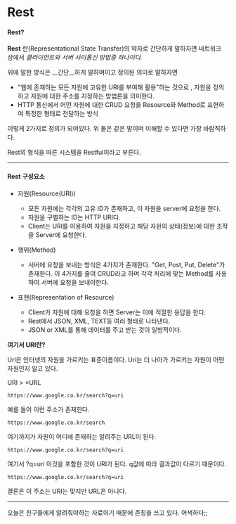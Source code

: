 # Rest

#### Rest?

__Rest__ 란(Representational State Transfer)의 약자로 간단하게 말하자면 네트워크 상에서 _클라이언트와 서버 사이통신 방법중 하나이다._  

위에 말한 방식은 __간단__하게 말하며이고 정의된 의미로 말하자면 

- "웹에 존재하는 모든 자원에 고유한 URI를 부여해 활용"하는 것으로 , 자원을 정의하고 자원에 대한 주소를 지정하는 방법론을 의미한다.
-  HTTP 통신에서 어떤 자원에 대한 CRUD 요청을 Resource와 Method로 표현하여 특정한 형태로 전달하는 방식

이렇게 2가지로 정의가 되어있다. 위 둘은 같은 말이며 이해할 수 있다면 가장 바람직하다.

Rest의 형식을 따른 시스템을 Restful이라고 부른다.

___

#### Rest 구성요소

- 자원(Resource(URI))
  - 모든 자원에는 각각의 고유 ID가 존재하고,  이 자원을 server에 요청을 한다.
  - 자원을 구별하는 ID는 HTTP URI다.
  - Client는 URI를 이용하여 자원을 지정하고 해당 자원의 상태(정보)에 대한 조작을 Server에 요청한다.

- 행위(Method) 
  - 서버에 요청을 보내는 방식은 4가지가 존재한다. "Get, Post, Put, Delete"가 존재한다. 이 4가지를 줄여 CRUD라고 하며 각각 처리에 맞는 Method를 사용하여 서버에 요청을 보내야한다.  

- 표현(Representation of Resource)
  - Client가 자원에 대해 요청을 하면 Server는 이에 적절한 응답을 한다.
  - Rest에서 JSON, XML, TEXT등 여러 형태로 나타낸다.
  - JSON or XML를 통해 데이터를 주고 받는 것이 일방적이다.



__여기서 URI란?__

Url은 인터넷의 자원을 가르키는 표준이름이다. Uri는 더 나아가 가르키는 자원이 어떤 자원인지 알고 있다.

URI > =URL

```
https://www.google.co.kr/search?q=uri
```

예를 들어 이런 주소가 존재한다.

```
https://www.google.co.kr/search
```

여기까지가 자원이 어디에 존재하는 알려주는 URL이 된다.

```
https://www.google.co.kr/search?q=uri
```

여기서 ?q=uri 이것을 포함한 것이 URI가 된다. q값에 따라 결과값이 다르기 때문이다. 

```
https://www.google.co.kr/search?q=uri
```

결론은 이 주소는 URI는 맞지만 URL은 아니다.



___

오늘은 친구들에게 알려줘야하는 자료이기 때문에 존칭을 쓰고 있다. 어색하다;;
